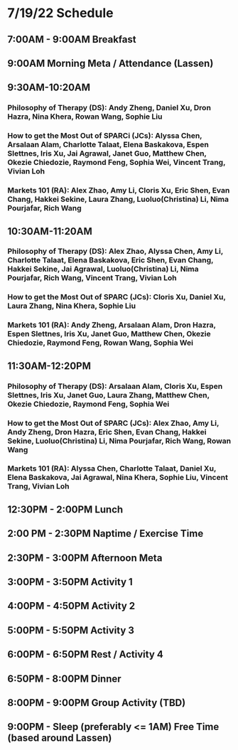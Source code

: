 # 7/19/22 Schedule

## 7:00AM - 9:00AM Breakfast
## 9:00AM **Morning Meta / Attendance** (Lassen)
## 9:30AM-10:20AM
### Philosophy of Therapy (DS): Andy Zheng, Daniel Xu, Dron Hazra, Nina Khera, Rowan Wang, Sophie Liu
### How to get the Most Out of SPARCi (JCs): Alyssa Chen, Arsalaan Alam, Charlotte Talaat, Elena Baskakova, Espen Slettnes, Iris Xu, Jai Agrawal, Janet Guo, Matthew Chen, Okezie Chiedozie, Raymond Feng, Sophia Wei, Vincent Trang, Vivian Loh
### Markets 101 (RA): Alex Zhao, Amy Li, Cloris Xu, Eric Shen, Evan Chang, Hakkei Sekine, Laura Zhang, Luoluo(Christina) Li, Nima Pourjafar, Rich Wang
## 10:30AM-11:20AM
### Philosophy of Therapy (DS): Alex Zhao, Alyssa Chen, Amy Li, Charlotte Talaat, Elena Baskakova, Eric Shen, Evan Chang, Hakkei Sekine, Jai Agrawal, Luoluo(Christina) Li, Nima Pourjafar, Rich Wang, Vincent Trang, Vivian Loh
### How to get the Most Out of SPARC (JCs): Cloris Xu, Daniel Xu, Laura Zhang, Nina Khera, Sophie Liu
### Markets 101 (RA): Andy Zheng, Arsalaan Alam, Dron Hazra, Espen Slettnes, Iris Xu, Janet Guo, Matthew Chen, Okezie Chiedozie, Raymond Feng, Rowan Wang, Sophia Wei
## 11:30AM-12:20PM
### Philosophy of Therapy (DS): Arsalaan Alam, Cloris Xu, Espen Slettnes, Iris Xu, Janet Guo, Laura Zhang, Matthew Chen, Okezie Chiedozie, Raymond Feng, Sophia Wei
### How to get the Most Out of SPARC (JCs): Alex Zhao, Amy Li, Andy Zheng, Dron Hazra, Eric Shen, Evan Chang, Hakkei Sekine, Luoluo(Christina) Li, Nima Pourjafar, Rich Wang, Rowan Wang
### Markets 101 (RA): Alyssa Chen, Charlotte Talaat, Daniel Xu, Elena Baskakova, Jai Agrawal, Nina Khera, Sophie Liu, Vincent Trang, Vivian Loh

## 12:30PM - 2:00PM Lunch
## 2:00 PM - 2:30PM Naptime / Exercise Time
## 2:30PM - 3:00PM **Afternoon Meta** 
## 3:00PM - 3:50PM Activity 1
## 4:00PM - 4:50PM Activity 2
## 5:00PM - 5:50PM Activity 3
## 6:00PM - 6:50PM Rest / Activity 4
## 6:50PM - 8:00PM Dinner
## 8:00PM - 9:00PM Group Activity (TBD)
## 9:00PM - Sleep (preferably <= 1AM) Free Time (based around Lassen)
